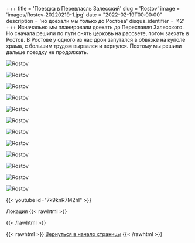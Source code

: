 +++
title = 'Поездка в Перевласль Залесский'
slug = 'Rostov'
image = 'images/Rostov-20220219-1.jpg'
date = "2022-02-19T00:00:00"
description = 'но доехали мы только до Ростова'
disqus_identifier = '42'
+++
Изначально мы планировали доехать до Переславля Залесского. Но сначала решили по пути снять церковь на рассвете, потом заехать в Ростов. В Ростове у одного из нас дрон запутался в обвязке на куполе храма, с большим трудом вырвался и вернулся. Поэтому мы решили дальше поездку не продолжать.

![Rostov](/images/Rostov-20220219-2.jpg)

![Rostov](/images/Rostov-20220219-3.jpg)

![Rostov](/images/Rostov-20220219-4.jpg)

![Rostov](/images/Rostov-20220219-5.jpg)

![Rostov](/images/Rostov-20220219-6.jpg)

![Rostov](/images/Rostov-20220219-7.jpg)

![Rostov](/images/Rostov-20220219-8.jpg)

![Rostov](/images/Rostov-20220219-9.jpg)

![Rostov](/images/Rostov-20220219-10.jpg)

![Rostov](/images/Rostov-20220219-11.jpg)

![Rostov](/images/Rostov-20220219-12.jpg)

![Rostov](/images/Rostov-20220219-13.jpg)

{{< youtube id="7k9knR7M2hI" >}}

Локация
{{< rawhtml >}}
<script type="text/javascript" charset="utf-8" async src="https://api-maps.yandex.ru/services/constructor/1.0/js/?um=constructor%3Aa8bd008f5689c8eb66181cf75e03a009cf9f1313271482cd4fcccc4a21646e78&amp;width=500&amp;height=400&amp;lang=ru_RU&amp;scroll=true"></script>
{{< /rawhtml >}}

{{< rawhtml >}}
<a href="#">Вернуться в начало страницы</a>
{{< /rawhtml >}}
